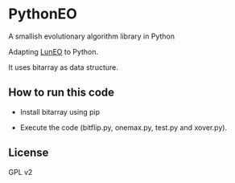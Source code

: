# PythonEO
A smallish evolutionary algorithm library in Python

Adapting [LunEO](https://github.com/JJ/LunEO) to Python.

It uses bitarray as data structure.

## How to run this code

- Install bitarray using pip

- Execute the code (bitflip.py, onemax.py, test.py and xover.py).

## License
GPL v2
